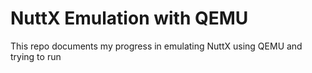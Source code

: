 # NuttX Emulation with QEMU

This repo documents my progress in emulating NuttX using QEMU and trying 
to run 
